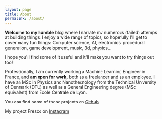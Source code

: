 ```yaml
---
layout: page
title: About
permalink: /about/
---
```



**Welcome to my humble** blog where I narrate my numerous (failed) attemps
at building things. I enjoy a wide range of topics, so hopefully I'll get to
cover many fun things: Computer science, AI, electronics, procedural generation,
game development, music, 3d, physics...

I hope you'll find some of it useful and it'll make you want to try things
out too!

Professionally, I am currently working a Machine Learning Engineer in France,
and **am open for work,** both as a freelancer and as an employee.
I have an MSc in Physics and Nanothecnology from the
Technical University of Denmark (DTU) as well as a General Engineering degree
(MSc equivalent) from Ecole Centrale de Lyon.

You can find some of these projects on [Github](https://github.com/NielsPichon)

My project Fresco on [Instagram](https://www.instagram.com/fresco.js/)

